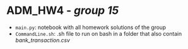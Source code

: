 # ADM_HW4 - *group 15*

* `main.py`: notebook with all homework solutions of the group
* `CommandLine.sh`: .sh file to run on bash in a folder that also contain *bank_transaction.csv*


